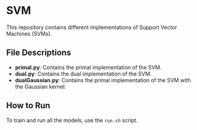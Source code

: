 # SVM

This repository contains different implementations of Support Vector Machines (SVMs).

## File Descriptions

- **primal.py**: Contains the primal implementation of the SVM.
- **dual.py**: Contains the dual implementation of the SVM.
- **dualGaussian.py**: Contains the primal implementation of the SVM with the Gaussian kernel.

## How to Run

To train and run all the models, use the `run.sh` script.
